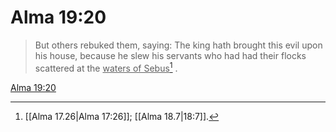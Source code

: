 # Alma 19:20

> But others rebuked them, saying: The king hath brought this evil upon his house, because he slew his servants who had had their flocks scattered at the <u>waters of Sebus</u>[^a] .

[Alma 19:20](https://www.churchofjesuschrist.org/study/scriptures/bofm/alma/19?lang=eng&id=p20#p20)


[^a]: [[Alma 17.26|Alma 17:26]]; [[Alma 18.7|18:7]].  
